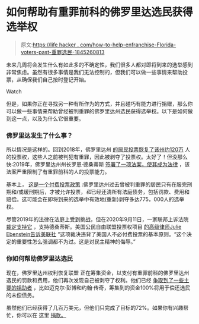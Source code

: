 # 如何帮助有重罪前科的佛罗里达选民获得选举权

> 原文:[https://life hacker . com/how-to-help-enfranchise-Florida-voters-past-重罪选民-1845260813](https://lifehacker.com/how-to-help-enfranchise-florida-voters-with-past-felony-1845260813)

未来几周将会发生什么有如此多的不确定性，我们很多人都对即将到来的选举感到非常焦虑。虽然有很多事情是我们无法控制的，但我们可以做一些事情来帮助投票，从确保我们自己按时登记开始。

Watch

但是，如果你正在寻找另一种有所作为的方式，并且碰巧有能力进行捐赠，那么你可以做一些事情来帮助曾经被判重罪的佛罗里达州选民获得选举权。以下是如何做到这一点，以及为什么它很重要。

### 佛罗里达发生了什么事？

所以情况是这样的。回到2018年，佛罗里达州 [的居民投票恢复了该州约120万](https://www.npr.org/2018/11/07/665031366/over-a-million-florida-ex-felons-win-right-to-vote-with-amendment-4) 人的投票权，这些人之前被判犯有重罪，因此被剥夺了投票权。太好了！但没那么快:2019年，佛罗里达州州长罗恩·德桑蒂斯 [签署了一项法案，使其成为法律](https://www.orlandoweekly.com/Blogs/archives/2020/08/19/while-floridians-voted-tuesday-gov-desantis-continued-his-court-fight-to-disenfranchise-voters) ，该法案严重限制了有重罪前科的人的投票能力。

基本上， [这是一个付费投票政策](https://www.facingsouth.org/2020/09/poverty-continues-prevent-many-ex-felons-voting) :佛罗里达州过去曾被判重罪的居民只有在服完刑期和/或缓刑期后，才被允许投票，*和*已经还清所有法庭债务，包括罚款、费用和赔偿。这可能会在即将到来的选举中有效地(重新)剥夺多达775，000人的选举权。

尽管2019年的法律在法庭上受到挑战，但在2020年9月11日，一家联邦上诉法院 [裁定支持它](https://apnews.com/article/florida-voting-rights-elections-courts-voting-b4f68dd4f11a6df4430fbdc74ae93de3) ，支持德桑蒂斯。美国公民自由联盟投票权项目 [的高级律师Julie Ebenstein告诉美联社](https://apnews.com/article/florida-voting-rights-elections-courts-voting-b4f68dd4f11a6df4430fbdc74ae93de3) “这项裁决违背了美国人不必付费投票的基本原则。“这个决定的重要性怎么强调都不为过。这是对民主精神的侮辱。”

### 你如何帮助佛罗里达选民

现在，佛罗里达州权利恢复联盟 正在筹集资金，以支付有重罪前科的佛罗里达州选民的罚款和费用，他们再次发现自己被剥夺了权利。他们已经 [争取到了一些主要的捐助者](https://www.politico.com/states/florida/story/2020/09/22/bloomberg-others-rack-up-20m-to-help-florida-felons-register-1317710) ，比如迈克尔·彭博和约翰·传奇，筹集到的资金100%将用于偿还选民的未偿债务。

虽然他们已经获得了几百万美元，但他们只完成了目标的72%。如果你有兴趣帮忙，你可以在 这里 [捐款。](https://wegotthevote.org/finesandfees)